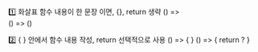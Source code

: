 1️⃣ 화살표 함수 내용이 한 문장 이면, {}, return 생략
() =>       
() => ()    

2️⃣ { } 안에서 함수 내용 작성, return 선택적으로 사용
() => {  }
() => { return ? }